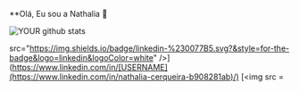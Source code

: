 **Olá, Eu sou a Nathalia 👋


![YOUR github stats](https://github-readme-stats.vercel.app/api?username=nttcerqueira)

src="https://img.shields.io/badge/linkedin-%230077B5.svg?&style=for-the-badge&logo=linkedin&logoColor=white" />](https://www.linkedin.com/in/[USERNAME](https://www.linkedin.com/in/nathalia-cerqueira-b908281ab)/) [<img src = 
